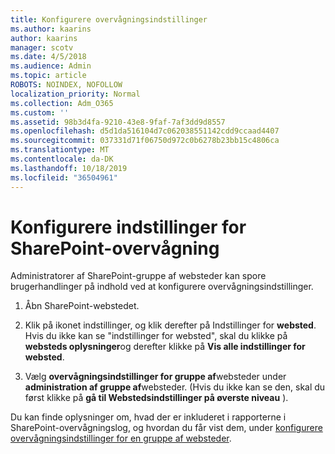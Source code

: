 ```yaml
---
title: Konfigurere overvågningsindstillinger
ms.author: kaarins
author: kaarins
manager: scotv
ms.date: 4/5/2018
ms.audience: Admin
ms.topic: article
ROBOTS: NOINDEX, NOFOLLOW
localization_priority: Normal
ms.collection: Adm_O365
ms.custom: ''
ms.assetid: 98b3d4fa-9210-43e8-9faf-7af3dd9d8557
ms.openlocfilehash: d5d1da516104d7c062038551142cdd9ccaad4407
ms.sourcegitcommit: 037331d71f06750d972c0b6278b23bb15c4806ca
ms.translationtype: MT
ms.contentlocale: da-DK
ms.lasthandoff: 10/18/2019
ms.locfileid: "36504961"
---
```

# <a name="configure-sharepoint-audit-settings"></a>Konfigurere indstillinger for SharePoint-overvågning

Administratorer af SharePoint-gruppe af websteder kan spore brugerhandlinger på indhold ved at konfigurere overvågningsindstillinger.
  
1. Åbn SharePoint-webstedet.
    
2. Klik på ikonet indstillinger, og klik derefter på Indstillinger for **websted**. Hvis du ikke kan se "indstillinger for websted", skal du klikke på **websteds oplysninger**og derefter klikke på **Vis alle indstillinger for websted**.
    
3. Vælg **overvågningsindstillinger for gruppe af**websteder under **administration af gruppe af**websteder. (Hvis du ikke kan se den, skal du først klikke på **gå til Webstedsindstillinger på øverste niveau** ). 
    
Du kan finde oplysninger om, hvad der er inkluderet i rapporterne i SharePoint-overvågningslog, og hvordan du får vist dem, under [konfigurere overvågningsindstillinger for en gruppe af websteder](https://go.microsoft.com/fwlink/?linkid=404050).
  

